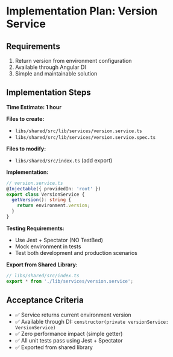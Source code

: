 # Implementation Plan: Version Service

## Requirements

1. Return version from environment configuration
2. Available through Angular DI  
3. Simple and maintainable solution

## Implementation Steps

**Time Estimate: 1 hour**

**Files to create:**
- `libs/shared/src/lib/services/version.service.ts`
- `libs/shared/src/lib/services/version.service.spec.ts`

**Files to modify:**
- `libs/shared/src/index.ts` (add export)

**Implementation:**
```typescript
// version.service.ts
@Injectable({ providedIn: 'root' })
export class VersionService {
  getVersion(): string {
    return environment.version;
  }
}
```

**Testing Requirements:**
- Use Jest + Spectator (NO TestBed)
- Mock environment in tests
- Test both development and production scenarios

**Export from Shared Library:**
```typescript
// libs/shared/src/index.ts
export * from './lib/services/version.service';
```

## Acceptance Criteria

- ✅ Service returns current environment version
- ✅ Available through DI: `constructor(private versionService: VersionService)`
- ✅ Zero performance impact (simple getter)
- ✅ All unit tests pass using Jest + Spectator
- ✅ Exported from shared library